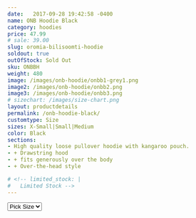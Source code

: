 ```yaml
---
date:   2017-09-28 19:42:58 -0400
name: ONB Hoodie Black
category: hoodies
price: 47.99
# sale: 39.00
slug: oromia-bilisoomti-hoodie
soldout: true
outOfStock: Sold Out
sku: ONBBH
weight: 480
image: /images/onb-hoodie/onbb1-grey1.png
image2: /images/onb-hoodie/onbb2.png
image3: /images/onb-hoodie/onbb3.png
# sizechart: /images/size-chart.png
layout: productdetails
permalink: /onb-hoodie-black/
customtype: Size
sizes: X-Small|Small|Medium
color: Black
sections: 
- High quality loose pullover hoodie with kangaroo pouch.
- + Drawstring hood
- + fits generously over the body
- + Over-the-head style

# <!-- limited_stock: |
#   Limited Stock -->
---
```



<select id="my-size">
	  <option selected disabled>Pick Size</option>
	  <option disabled>X-Small</option>
	  <option disabled>Small</option>
	  <option disabled>Medium</option>
	  <option disabled>Large</option>
	  <option disabled>X-Large</option>
</select>

